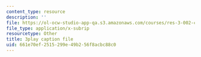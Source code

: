 ```yaml
---
content_type: resource
description: ''
file: https://ol-ocw-studio-app-qa.s3.amazonaws.com/courses/res-3-002-collaborative-design-and-creative-expression-with-arduino-microcontrollers-january-iap-2017/661e70ef2515299e49b256f8acbc88c0_psoIl5k1FIs.srt
file_type: application/x-subrip
resourcetype: Other
title: 3play caption file
uid: 661e70ef-2515-299e-49b2-56f8acbc88c0
---
```

